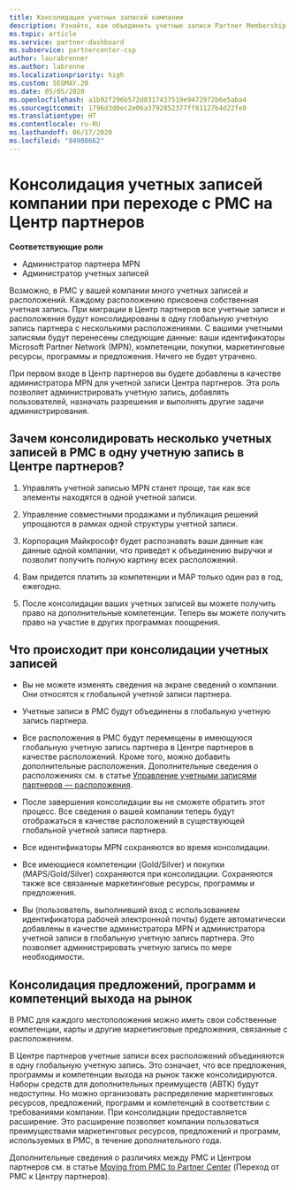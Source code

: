```yaml
---
title: Консолидация учетных записей компании
description: Узнайте, как объединить учетные записи Partner Membership Center (PMC) в одну учетную запись в Центре партнеров. Относится к переходу с PMC на Центр партнеров.
ms.topic: article
ms.service: partner-dashboard
ms.subservice: partnercenter-csp
author: laurabrenner
ms.author: labrenne
ms.localizationpriority: high
ms.custom: SEOMAY.20
ms.date: 05/05/2020
ms.openlocfilehash: a1b92f296b572d8317437519e9472972b6e5aba4
ms.sourcegitcommit: 1796d3d0ec2e06a3792852377ff81127b4d22fe0
ms.translationtype: HT
ms.contentlocale: ru-RU
ms.lasthandoff: 06/17/2020
ms.locfileid: "84908662"
---
```

# <a name="consolidate-your-company-accounts-when-migrating-from-pmc-to-partner-center"></a>Консолидация учетных записей компании при переходе с PMC на Центр партнеров

**Соответствующие роли**

- Администратор партнера MPN
- Администратор учетных записей

Возможно, в PMC у вашей компании много учетных записей и расположений. Каждому расположению присвоена собственная учетная запись. При миграции в Центр партнеров все учетные записи и расположения будут консолидированы в одну глобальную учетную запись партнера с несколькими расположениями. С вашими учетными записями будут перенесены следующие данные: ваши идентификаторы Microsoft Partner Network (MPN), компетенции, покупки, маркетинговые ресурсы, программы и предложения. Ничего не будет утрачено.

При первом входе в Центр партнеров вы будете добавлены в качестве администратора MPN для учетной записи Центра партнеров. Эта роль позволяет администрировать учетную запись, добавлять пользователей, назначать разрешения и выполнять другие задачи администрирования.

## <a name="why-should-you-consolidate-your-multiple-accounts-in-pmc-into-one-account-in-partner-center"></a>Зачем консолидировать несколько учетных записей в PMC в одну учетную запись в Центре партнеров?

1. Управлять учетной записью MPN станет проще, так как все элементы находятся в одной учетной записи.

2. Управление совместными продажами и публикация решений упрощаются в рамках одной структуры учетной записи.

3. Корпорация Майкрософт будет распознавать ваши данные как данные одной компании, что приведет к объединению выручки и позволит получить полную картину всех расположений.  

4. Вам придется платить за компетенции и MAP только один раз в год, ежегодно.

5. После консолидации ваших учетных записей вы можете получить право на дополнительные компетенции. Теперь вы можете получить право на участие в других программах поощрения.

## <a name="what-happens-during-consolidation-of-accounts"></a>Что происходит при консолидации учетных записей

- Вы не можете изменять сведения на экране сведений о компании. Они относятся к глобальной учетной записи партнера.

- Учетные записи в PMC будут объединены в глобальную учетную запись партнера.

- Все расположения в PMC будут перемещены в имеющуюся глобальную учетную запись партнера в Центре партнеров в качестве расположений. Кроме того, можно добавить дополнительные расположения. Дополнительные сведения о расположениях см. в статье [Управление учетными записями партнеров — расположения](manage-locations.md).

- После завершения консолидации вы не сможете обратить этот процесс. Все сведения о вашей компании теперь будут отображаться в качестве расположений в существующей глобальной учетной записи партнера. 

- Все идентификаторы MPN сохраняются во время консолидации.

- Все имеющиеся компетенции (Gold/Silver) и покупки (MAPS/Gold/Silver) сохраняются при консолидации. Сохраняются также все связанные маркетинговые ресурсы, программы и предложения.

- Вы (пользователь, выполнивший вход с использованием идентификатора рабочей электронной почты) будете автоматически добавлены в качестве администратора MPN и администратора учетной записи в глобальную учетную запись партнера. Это позволяет администрировать учетную запись по мере необходимости.

## <a name="consolidating-your-go-to-market-offers-programs-and-competencies"></a>Консолидация предложений, программ и компетенций выхода на рынок

В PMC для каждого местоположения можно иметь свои собственные компетенции, карты и другие маркетинговые предложения, связанные с расположением.

В Центре партнеров учетные записи всех расположений объединяются в одну глобальную учетную запись. Это означает, что все предложения, программы и компетенции выхода на рынок также консолидируются. Наборы средств для дополнительных преимуществ (ABTK) будут недоступны. Но можно организовать распределение маркетинговых ресурсов, предложений, программ и компетенций в соответствии с требованиями компании. При консолидации предоставляется расширение. Это расширение позволяет компании пользоваться преимуществами маркетинговых ресурсов, предложений и программ, используемых в PMC, в течение дополнительного года.

Дополнительные сведения о различиях между PMC и Центром партнеров см. в статье [Moving from PMC to Partner Center](guide-to-migration.md) (Переход от PMC к Центру партнеров).
